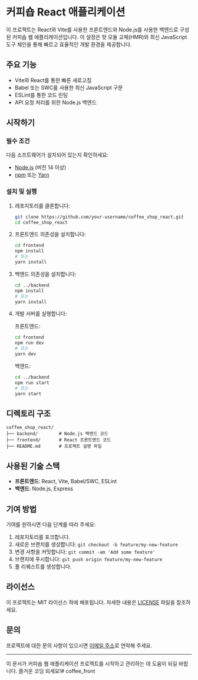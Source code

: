 # 커피숍 React 애플리케이션

이 프로젝트는 React와 Vite를 사용한 프론트엔드와 Node.js를 사용한 백엔드로 구성된 커피숍 웹 애플리케이션입니다. 이 설정은 핫 모듈 교체(HMR)와 최신 JavaScript 도구 체인을 통해 빠르고 효율적인 개발 환경을 제공합니다.

## 주요 기능

- Vite와 React를 통한 빠른 새로고침
- Babel 또는 SWC를 사용한 최신 JavaScript 구문
- ESLint를 통한 코드 린팅
- API 요청 처리를 위한 Node.js 백엔드

## 시작하기

### 필수 조건

다음 소프트웨어가 설치되어 있는지 확인하세요:

- [Node.js](https://nodejs.org/) (버전 14 이상)
- [npm](https://www.npmjs.com/) 또는 [Yarn](https://yarnpkg.com/)

### 설치 및 실행

1. 레포지토리를 클론합니다:
    ```sh
    git clone https://github.com/your-username/coffee_shop_react.git
    cd coffee_shop_react
    ```

2. 프론트엔드 의존성을 설치합니다:
    ```sh
    cd frontend
    npm install
    # 또는
    yarn install
    ```

3. 백엔드 의존성을 설치합니다:
    ```sh
    cd ../backend
    npm install
    # 또는
    yarn install
    ```

4. 개발 서버를 실행합니다:

    프론트엔드:
    ```sh
    cd frontend
    npm run dev
    # 또는
    yarn dev
    ```

    백엔드:
    ```sh
    cd ../backend
    npm run start
    # 또는
    yarn start
    ```

## 디렉토리 구조

```
coffee_shop_react/
├── backend/        # Node.js 백엔드 코드
├── frontend/       # React 프론트엔드 코드
├── README.md       # 프로젝트 설명 파일
```

## 사용된 기술 스택

- **프론트엔드**: React, Vite, Babel/SWC, ESLint
- **백엔드**: Node.js, Express

## 기여 방법

기여를 원하시면 다음 단계를 따라 주세요:

1. 레포지토리를 포크합니다.
2. 새로운 브랜치를 생성합니다: `git checkout -b feature/my-new-feature`
3. 변경 사항을 커밋합니다: `git commit -am 'Add some feature'`
4. 브랜치에 푸시합니다: `git push origin feature/my-new-feature`
5. 풀 리퀘스트를 생성합니다.

## 라이선스

이 프로젝트는 MIT 라이선스 하에 배포됩니다. 자세한 내용은 [LICENSE](LICENSE) 파일을 참조하세요.

## 문의

프로젝트에 대한 문의 사항이 있으시면 [이메일 주소](mailto:your-email@example.com)로 연락해 주세요.

---

이 문서가 커피숍 웹 애플리케이션 프로젝트를 시작하고 관리하는 데 도움이 되길 바랍니다. 즐거운 코딩 되세요!#   c o f f e e _ f r o n t  
 